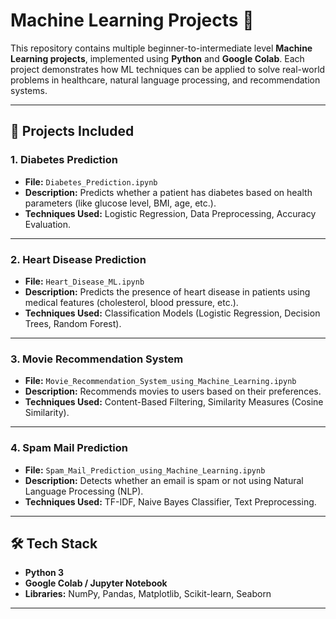 # Machine Learning Projects 🚀  

This repository contains multiple beginner-to-intermediate level **Machine Learning projects**, implemented using **Python** and **Google Colab**. Each project demonstrates how ML techniques can be applied to solve real-world problems in healthcare, natural language processing, and recommendation systems.  

---

## 📂 Projects Included  

### 1. Diabetes Prediction  
- **File:** `Diabetes_Prediction.ipynb`  
- **Description:** Predicts whether a patient has diabetes based on health parameters (like glucose level, BMI, age, etc.).  
- **Techniques Used:** Logistic Regression, Data Preprocessing, Accuracy Evaluation.  

---

### 2. Heart Disease Prediction  
- **File:** `Heart_Disease_ML.ipynb`  
- **Description:** Predicts the presence of heart disease in patients using medical features (cholesterol, blood pressure, etc.).  
- **Techniques Used:** Classification Models (Logistic Regression, Decision Trees, Random Forest).  

---

### 3. Movie Recommendation System  
- **File:** `Movie_Recommendation_System_using_Machine_Learning.ipynb`  
- **Description:** Recommends movies to users based on their preferences.  
- **Techniques Used:** Content-Based Filtering, Similarity Measures (Cosine Similarity).  

---

### 4. Spam Mail Prediction  
- **File:** `Spam_Mail_Prediction_using_Machine_Learning.ipynb`  
- **Description:** Detects whether an email is spam or not using Natural Language Processing (NLP).  
- **Techniques Used:** TF-IDF, Naive Bayes Classifier, Text Preprocessing.  

---

## 🛠️ Tech Stack  
- **Python 3**  
- **Google Colab / Jupyter Notebook**  
- **Libraries:** NumPy, Pandas, Matplotlib, Scikit-learn, Seaborn  

---

